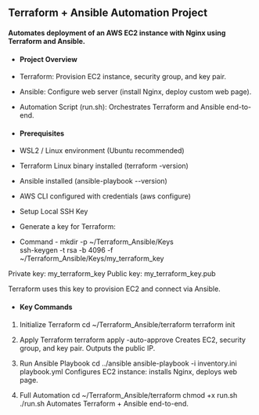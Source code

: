 ## Terraform + Ansible Automation Project
#### Automates deployment of an AWS EC2 instance with Nginx using Terraform and Ansible.

- #### Project Overview

- Terraform: Provision EC2 instance, security group, and key pair.

- Ansible: Configure web server (install Nginx, deploy custom web page).

- Automation Script (run.sh): Orchestrates Terraform and Ansible end-to-end.

- #### Prerequisites

- WSL2 / Linux environment (Ubuntu recommended)

- Terraform Linux binary installed (terraform -version)

- Ansible installed (ansible-playbook --version)

- AWS CLI configured with credentials (aws configure)

- Setup Local SSH Key

- Generate a key for Terraform:

- Command - mkdir -p ~/Terraform_Ansible/Keys  
            ssh-keygen -t rsa -b 4096 -f ~/Terraform_Ansible/Keys/my_terraform_key

Private key: my_terraform_key
Public key: my_terraform_key.pub

Terraform uses this key to provision EC2 and connect via Ansible.

- #### Key Commands
1. Initialize Terraform
cd ~/Terraform_Ansible/terraform
terraform init

2. Apply Terraform
terraform apply -auto-approve
Creates EC2, security group, and key pair.
Outputs the public IP.

3. Run Ansible Playbook
cd ../ansible
ansible-playbook -i inventory.ini playbook.yml
Configures EC2 instance: installs Nginx, deploys web page.

4. Full Automation
cd ~/Terraform_Ansible/terraform
chmod +x run.sh
./run.sh
Automates Terraform + Ansible end-to-end.
